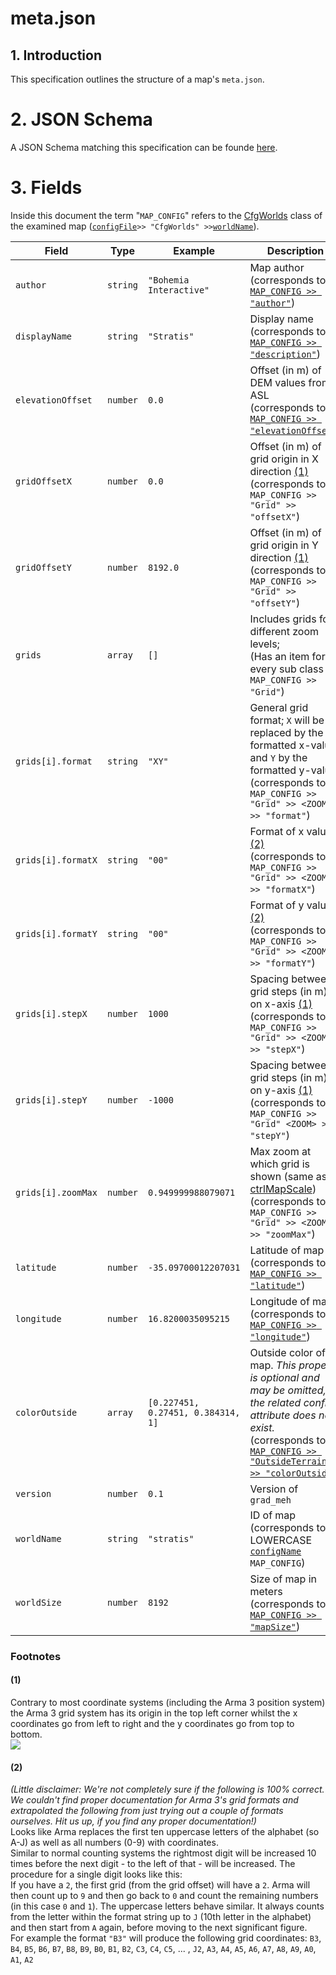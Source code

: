 # meta.json

## 1. Introduction
This specification outlines the structure of a map's `meta.json`.

# 2. JSON Schema
A JSON Schema matching this specification can be founde [here](./meta_json_schema.json).

# 3. Fields
Inside this document the term "`MAP_CONFIG`" refers to the  [CfgWorlds](https://community.bistudio.com/wiki/Arma_3_CfgWorlds_Config_Reference) class of the examined map ([`configFile`](https://community.bistudio.com/wiki/configFile)` >> "CfgWorlds" >> `[`worldName`](https://community.bistudio.com/wiki/worldName)).

| Field | Type | Example | Description |
| --- | --- | --- | --- |
| `author` | `string` | `"Bohemia Interactive"` | Map author<br>(corresponds to [`MAP_CONFIG >> "author"`](https://community.bistudio.com/wiki/Arma_3_CfgWorlds_Config_Reference#author)) |
| `displayName` | `string` | `"Stratis"` | Display name<br>(corresponds to [`MAP_CONFIG >> "description"`](https://community.bistudio.com/wiki/Arma_3_CfgWorlds_Config_Reference#description)) |
| `elevationOffset` | `number` | `0.0` | Offset (in m) of DEM values from 0 ASL<br>(corresponds to [`MAP_CONFIG >> "elevationOffset"`](https://community.bistudio.com/wiki/Arma_3_CfgWorlds_Config_Reference#elevationOffset)) |
| `gridOffsetX` | `number` | `0.0` | Offset (in m) of grid origin in X direction [(1)](#1)<br>(corresponds to `MAP_CONFIG >> "Grid" >> "offsetX"`) |
| `gridOffsetY` | `number` | `8192.0` | Offset (in m) of grid origin in Y direction [(1)](#1)<br>(corresponds to `MAP_CONFIG >> "Grid" >> "offsetY"`) |
| `grids` | `array` | `[]` | Includes grids for different zoom levels;<br>(Has an item for every sub class of `MAP_CONFIG >> "Grid"`) |
| `grids[i].format` | `string` | `"XY"` | General grid format; `X` will be replaced by the formatted x-value and `Y` by the formatted y-value<br>(corresponds to `MAP_CONFIG >> "Grid" >> <ZOOM> >> "format"`) |
| `grids[i].formatX` | `string` | `"00"` | Format of x value [(2)](#2)<br>(corresponds to `MAP_CONFIG >> "Grid" >> <ZOOM> >> "formatX"`)  |
| `grids[i].formatY` | `string` | `"00"` | Format of y value [(2)](#2)<br>(corresponds to `MAP_CONFIG >> "Grid" >> <ZOOM> >> "formatY"`) |
| `grids[i].stepX` | `number` | `1000` | Spacing between grid steps (in m) on x-axis [(1)](#1)<br>(corresponds to `MAP_CONFIG >> "Grid" >> <ZOOM> >> "stepX"`) |
| `grids[i].stepY` | `number` | `-1000` | Spacing between grid steps (in m) on y-axis [(1)](#1)<br>(corresponds to `MAP_CONFIG >> "Grid" <ZOOM> >> "stepY"`) |
| `grids[i].zoomMax` | `number` | `0.949999988079071` | Max zoom at which grid is shown (same as [ctrlMapScale](https://community.bistudio.com/wiki/ctrlMapScale))<br>(corresponds to `MAP_CONFIG >> "Grid" >> <ZOOM> >> "zoomMax"`)  |
| `latitude` | `number` | `-35.09700012207031` | Latitude of map<br>(corresponds to [`MAP_CONFIG >> "latitude"`](https://community.bistudio.com/wiki/Arma_3_CfgWorlds_Config_Reference#latitude)) |
| `longitude` | `number` | `16.8200035095215` | Longitude of map<br>(corresponds to [`MAP_CONFIG >> "longitude"`](https://community.bistudio.com/wiki/Arma_3_CfgWorlds_Config_Reference#longitude)) |
| `colorOutside` | `array` | `[0.227451, 0.27451, 0.384314, 1]` | Outside color of map. _This property is optional and may be omitted, if the related config attribute does not exist._<br>(corresponds to [`MAP_CONFIG >> "OutsideTerrain" >> "colorOutside"`](https://community.bistudio.com/wiki/Arma_3_CfgWorlds_Config_Reference#class_OutsideTerrain)) |
| `version` | `number` | `0.1` | Version of `grad_meh` | |
| `worldName` | `string` | `"stratis"` | ID of map<br>(corresponds to LOWERCASE [`configName`](https://community.bistudio.com/wiki/configName) `MAP_CONFIG`) |
| `worldSize` | `number` | `8192` | Size of map in meters<br>(corresponds to  [`MAP_CONFIG >> "mapSize"`](https://community.bistudio.com/wiki/Arma_3_CfgWorlds_Config_Reference#mapSize)) |

### Footnotes

#### (1)
Contrary to most coordinate systems (including the Arma 3 position system) the Arma 3 grid system has its origin in the top left corner whilst the x coordinates go from left to right and the y coordinates go from top to bottom.  
![](./assets/grid_coord_system.svg)


#### (2)
_(Little disclaimer: We're not completely sure if the following is 100% correct. We couldn't find proper documentation for Arma 3's grid formats and extrapolated the following from just trying out a couple of formats ourselves. Hit us up, if you find any proper documentation!)_  
Looks like Arma replaces the first ten uppercase letters of the alphabet (so A-J) as well as all numbers (0-9) with coordinates.  
Similar to normal counting systems the rightmost digit will be increased 10 times before the next digit - to the left of that - will be increased.
The procedure for a single digit looks like this:   
If you have a `2`, the first grid (from the grid offset) will have a `2`. Arma will then count up to `9` and then go back to `0` and count the remaining numbers (in this case `0` and `1`). The uppercase letters behave similar. It always counts from the letter within the format string up to `J` (10th letter in the alphabet) and then start from `A` again, before moving to the next significant figure.  
For example the format `"B3"` will produce the following grid coordinates:
`B3`, `B4`, `B5`, `B6`, `B7`, `B8`, `B9`, `B0`, `B1`, `B2`, `C3`, `C4`, `C5`, ... , `J2`, `A3`, `A4`, `A5`, `A6`, `A7`, `A8`, `A9`, `A0`, `A1`, `A2` 
